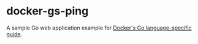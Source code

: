 # docker-gs-ping

A sample Go web application example for [Docker's Go language-specific guide](https://docs.docker.com/language/golang/).
